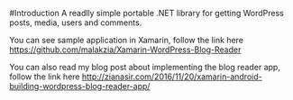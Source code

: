 #Introduction
A readlly simple portable .NET library for getting WordPress posts, media, users and comments.

You can see sample application in Xamarin, follow the link here https://github.com/malakzia/Xamarin-WordPress-Blog-Reader

You can also read my blog post about implementing the blog reader app, follow the link here http://zianasir.com/2016/11/20/xamarin-android-building-wordpress-blog-reader-app/
